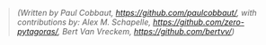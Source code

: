 > *(Written by Paul Cobbaut, <https://github.com/paulcobbaut/>, with contributions by: Alex M. Schapelle, <https://github.com/zero-pytagoras/>, Bert Van Vreckem, <https://github.com/bertvv/>)*


